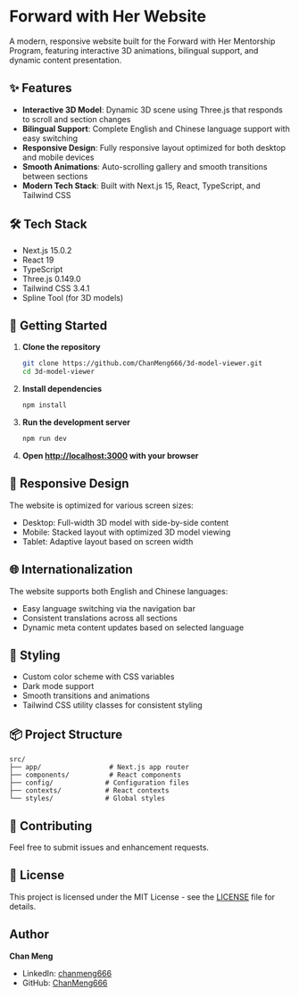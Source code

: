 # Forward with Her Website

A modern, responsive website built for the Forward with Her Mentorship Program, featuring interactive 3D animations, bilingual support, and dynamic content presentation.

## ✨ Features

- **Interactive 3D Model**: Dynamic 3D scene using Three.js that responds to scroll and section changes
- **Bilingual Support**: Complete English and Chinese language support with easy switching
- **Responsive Design**: Fully responsive layout optimized for both desktop and mobile devices
- **Smooth Animations**: Auto-scrolling gallery and smooth transitions between sections
- **Modern Tech Stack**: Built with Next.js 15, React, TypeScript, and Tailwind CSS

## 🛠️ Tech Stack

- Next.js 15.0.2
- React 19
- TypeScript
- Three.js 0.149.0
- Tailwind CSS 3.4.1
- Spline Tool (for 3D models)

## 🚀 Getting Started

1. **Clone the repository**
   ```bash
   git clone https://github.com/ChanMeng666/3d-model-viewer.git
   cd 3d-model-viewer
   ```

2. **Install dependencies**
   ```bash
   npm install
   ```

3. **Run the development server**
   ```bash
   npm run dev
   ```

4. **Open [http://localhost:3000](http://localhost:3000) with your browser**

## 📱 Responsive Design

The website is optimized for various screen sizes:
- Desktop: Full-width 3D model with side-by-side content
- Mobile: Stacked layout with optimized 3D model viewing
- Tablet: Adaptive layout based on screen width

## 🌐 Internationalization

The website supports both English and Chinese languages:
- Easy language switching via the navigation bar
- Consistent translations across all sections
- Dynamic meta content updates based on selected language

## 🎨 Styling

- Custom color scheme with CSS variables
- Dark mode support
- Smooth transitions and animations
- Tailwind CSS utility classes for consistent styling

## 📦 Project Structure

```
src/
├── app/                 # Next.js app router
├── components/          # React components
├── config/             # Configuration files
├── contexts/           # React contexts
└── styles/             # Global styles
```

## 🤝 Contributing

Feel free to submit issues and enhancement requests.

## 📄 License

This project is licensed under the MIT License - see the [LICENSE](LICENSE) file for details.

## Author

**Chan Meng**

- LinkedIn: [chanmeng666](https://www.linkedin.com/in/chanmeng666/)
- GitHub: [ChanMeng666](https://github.com/ChanMeng666)
